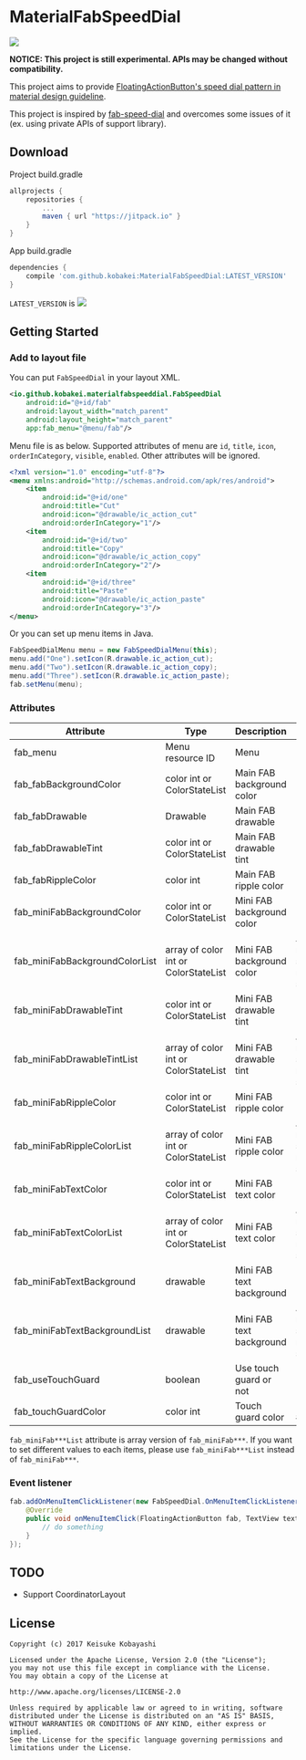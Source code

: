 # MaterialFabSpeedDial

[![](https://jitpack.io/v/kobakei/MaterialFabSpeedDial.svg)](https://jitpack.io/#kobakei/MaterialFabSpeedDial)

**NOTICE: This project is still experimental. APIs may be changed without compatibility.**

This project aims to provide [FloatingActionButton's speed dial pattern in material design guideline](https://material.io/guidelines/components/buttons-floating-action-button.html#buttons-floating-action-button-transitions).

This project is inspired by [fab-speed-dial](https://github.com/yavski/fab-speed-dial) and overcomes some issues of it (ex. using private APIs of support library).

## Download

Project build.gradle

```groovy
allprojects {
    repositories {
        ...
        maven { url "https://jitpack.io" }
    }
}
```

App build.gradle

```groovy
dependencies {
    compile 'com.github.kobakei:MaterialFabSpeedDial:LATEST_VERSION'
}
```

`LATEST_VERSION` is [![](https://jitpack.io/v/kobakei/MaterialFabSpeedDial.svg)](https://jitpack.io/#kobakei/MaterialFabSpeedDial)

## Getting Started

### Add to layout file

You can put `FabSpeedDial` in your layout XML.

```xml
<io.github.kobakei.materialfabspeeddial.FabSpeedDial
    android:id="@+id/fab"
    android:layout_width="match_parent"
    android:layout_height="match_parent"
    app:fab_menu="@menu/fab"/>
```

Menu file is as below. Supported attributes of menu are `id`, `title`, `icon`, `orderInCategory`, `visible`, `enabled`. Other attributes will be ignored.

```xml
<?xml version="1.0" encoding="utf-8"?>
<menu xmlns:android="http://schemas.android.com/apk/res/android">
    <item
        android:id="@+id/one"
        android:title="Cut"
        android:icon="@drawable/ic_action_cut"
        android:orderInCategory="1"/>
    <item
        android:id="@+id/two"
        android:title="Copy"
        android:icon="@drawable/ic_action_copy"
        android:orderInCategory="2"/>
    <item
        android:id="@+id/three"
        android:title="Paste"
        android:icon="@drawable/ic_action_paste"
        android:orderInCategory="3"/>
</menu>
```

Or you can set up menu items in Java.

```java
FabSpeedDialMenu menu = new FabSpeedDialMenu(this);
menu.add("One").setIcon(R.drawable.ic_action_cut);
menu.add("Two").setIcon(R.drawable.ic_action_copy);
menu.add("Three").setIcon(R.drawable.ic_action_paste);
fab.setMenu(menu);
```

### Attributes

|Attribute|Type|Description|Note|
|---|---|---|---|
|fab_menu|Menu resource ID|Menu||
|fab_fabBackgroundColor|color int or ColorStateList|Main FAB background color||
|fab_fabDrawable|Drawable|Main FAB drawable||
|fab_fabDrawableTint|color int or ColorStateList|Main FAB drawable tint||
|fab_fabRippleColor|color int|Main FAB ripple color||
|fab_miniFabBackgroundColor|color int or ColorStateList|Mini FAB background color||
|fab_miniFabBackgroundColorList|array of color int or ColorStateList|Mini FAB background color|Array size must be same as menu item size|
|fab_miniFabDrawableTint|color int or ColorStateList|Mini FAB drawable tint||
|fab_miniFabDrawableTintList|array of color int or ColorStateList|Mini FAB drawable tint|Array size must be same as menu item size|
|fab_miniFabRippleColor|color int or ColorStateList|Mini FAB ripple color||
|fab_miniFabRippleColorList|array of color int or ColorStateList|Mini FAB ripple color|Array size must be same as menu item size|
|fab_miniFabTextColor|color int or ColorStateList|Mini FAB text color||
|fab_miniFabTextColorList|array of color int or ColorStateList|Mini FAB text color|Array size must be same as menu item size|
|fab_miniFabTextBackground|drawable|Mini FAB text background||
|fab_miniFabTextBackgroundList|drawable|Mini FAB text background|Array size must be same as menu item size|
|fab_useTouchGuard|boolean|Use touch guard or not||
|fab_touchGuardColor|color int|Touch guard color|Default: #80000000|

`fab_miniFab***List` attribute is array version of `fab_miniFab***`. If you want to set different values to each items, please use `fab_miniFab***List` instead of `fab_miniFab***`.

### Event listener

```java
fab.addOnMenuItemClickListener(new FabSpeedDial.OnMenuItemClickListener() {
    @Override
    public void onMenuItemClick(FloatingActionButton fab, TextView textView, int itemId) {
        // do something
    }
});
```

## TODO

- Support CoordinatorLayout

## License

```
Copyright (c) 2017 Keisuke Kobayashi

Licensed under the Apache License, Version 2.0 (the "License");
you may not use this file except in compliance with the License.
You may obtain a copy of the License at

http://www.apache.org/licenses/LICENSE-2.0

Unless required by applicable law or agreed to in writing, software
distributed under the License is distributed on an "AS IS" BASIS,
WITHOUT WARRANTIES OR CONDITIONS OF ANY KIND, either express or implied.
See the License for the specific language governing permissions and
limitations under the License.
```
